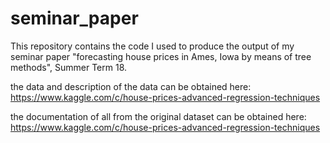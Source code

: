 # seminar_paper
This repository contains the code I used to produce the output of my seminar paper "forecasting house prices in Ames, Iowa by means of tree methods", Summer Term 18.


the data and description of the data can be obtained here:
https://www.kaggle.com/c/house-prices-advanced-regression-techniques

the documentation of all from the original dataset can be obtained here:
https://www.kaggle.com/c/house-prices-advanced-regression-techniques
